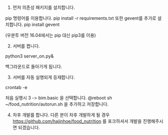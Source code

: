1. 먼저 의존성 패키지를 설치합니다.

pip 명령어를 이용합니다. pip install -r requirements.txt
또한 gevent를 추가로 설치합니다.
pip install gevent

(우분투 버전 16.04에서는 pip 대신 pip3를 이용)

2. 서버를 켭니다.

python3 server_on.py&

백그라운드로 돌아가게 됩니다.

3. 서버를 자동 실행되게 등재합니다.

crontab -e

처음 실행시 3 -> bim.basic 을 선택합니다.
@reboot sh ~/food_nutrition/autorun.sh
을 추가하고 저장합니다.


4. 차후 개발를 합니다.
다른 분이 차후 개발하게 될 경우
https://github.com/hajinhoe/food_nutrition
를 포크하셔서 개발을 진행해주시면 되겠습니다.
